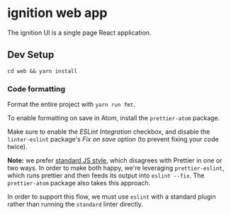 # ignition web app

The ignition UI is a single page React application.

## Dev Setup

`cd web && yarn install`

### Code formatting

Format the entire project with `yarn run fmt`.

To enable formatting on save in Atom, install the `prettier-atom` package.

Make sure to enable the _ESLint Integration_ checkbox, and disable the
`linter-eslint` package's _Fix on save_ option (to prevent fixing your code twice).

**Note:** we prefer [standard JS style](https://standardjs.com/), which
disagrees with Prettier in one or two ways. In order to make both happy,
we're leveraging `prettier-eslint`, which runs prettier and then feeds its
output into `eslint --fix`. The `prettier-atom` package also takes this approach.

In order to support this flow, we must use `eslint` with a standard plugin rather
than running the `standard` linter directly.
